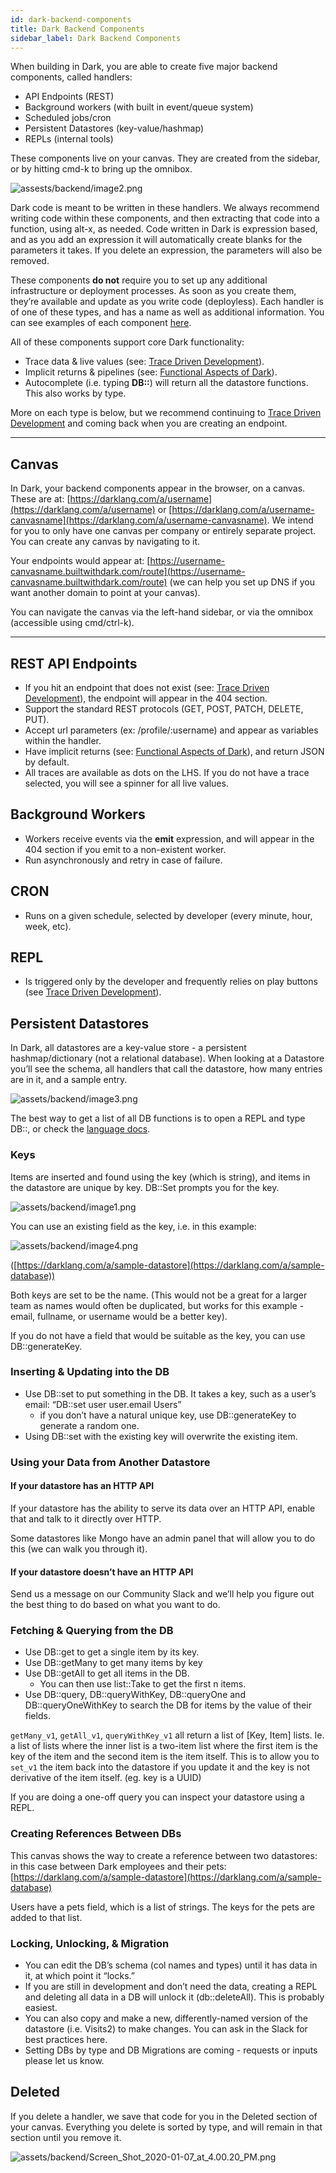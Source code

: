 ```yaml
---
id: dark-backend-components
title: Dark Backend Components
sidebar_label: Dark Backend Components
---
```


When building in Dark, you are able to create five major backend components, called handlers:

- API Endpoints (REST)
- Background workers (with built in event/queue system)
- Scheduled jobs/cron
- Persistent Datastores (key-value/hashmap)
- REPLs (internal tools)

These components live on your canvas. They are created from the sidebar, or by hitting cmd-k to bring up the omnibox.

![assests/backend/image2.png](assets/backend/image2.png)

Dark code is meant to be written in these handlers. We always recommend writing code within these components, and then extracting that code into a function, using alt-x, as needed. Code written in Dark is expression based, and as you add an expression it will automatically create blanks for the parameters it takes. If you delete an expression, the parameters will also be removed.

These components **do not** require you to set up any additional infrastructure or deployment processes. As soon as you create them, they’re available and update as you write code (deployless). Each handler is of one of these types, and has a name as well as additional information. You can see examples of each component [here](https://darklang.com/a/sample-helloworld).

All of these components support core Dark functionality:

- Trace data & live values (see: [Trace Driven Development](trace-driven-development.md)).
- Implicit returns & pipelines (see: [Functional Aspects of Dark](functional-aspects.md)).
- Autocomplete (i.e. typing **DB::**) will return all the datastore functions. This also works by type.

More on each type is below, but we recommend continuing to [Trace Driven Development](trace-driven-development.md) and coming back when you are creating an endpoint.

---

## Canvas

In Dark, your backend components appear in the browser, on a canvas. These are at: [https://darklang.com/a/username](https://darklang.com/a/username) or [https://darklang.com/a/username-canvasname](https://darklang.com/a/username-canvasname). We intend for you to only have one canvas per company or entirely separate project. You can create any canvas by navigating to it.

Your endpoints would appear at: [https://username-canvasname.builtwithdark.com/route](https://username-canvasname.builtwithdark.com/route) (we can help you set up DNS if you want another domain to point at your canvas).

You can navigate the canvas via the left-hand sidebar, or via the omnibox (accessible using cmd/ctrl-k).

---

## REST API Endpoints

- If you hit an endpoint that does not exist (see: [Trace Driven Development](trace-driven-development.md)), the endpoint will appear in the 404 section.
- Support the standard REST protocols (GET, POST, PATCH, DELETE, PUT).
- Accept url parameters (ex: /profile/:username) and appear as variables within the handler.
- Have implicit returns (see: [Functional Aspects of Dark](functional-aspects.md)), and return JSON by default.
- All traces are available as dots on the LHS. If you do not have a trace selected, you will see a spinner for all live values.

## Background Workers

- Workers receive events via the **emit** expression, and will appear in the 404 section if you emit to a non-existent worker.
- Run asynchronously and retry in case of failure.

## CRON

- Runs on a given schedule, selected by developer (every minute, hour, week, etc).

## REPL

- Is triggered only by the developer and frequently relies on play buttons (see [Trace Driven Development](trace-driven-development.md)).

## Persistent Datastores

In Dark, all datastores are a key-value store - a persistent hashmap/dictionary (not a relational database). When looking at a Datastore you’ll see the schema, all handlers that call the datastore, how many entries are in it, and a sample entry.

![assets/backend/image3.png](assets/backend/image3.png)

The best way to get a list of all DB functions is to open a REPL and type DB::, or check the [language docs](https://ops-documentation.builtwithdark.com/?pretty=1).

### Keys

Items are inserted and found using the key (which is string), and items in the datastore are unique by key. DB::Set prompts you for the key.

![assets/backend/image1.png](assets/backend/image1.png)

You can use an existing field as the key, i.e. in this example:

![assets/backend/image4.png](assets/backend/image4.png)

([https://darklang.com/a/sample-datastore](https://darklang.com/a/sample-database))

Both keys are set to be the name. (This would not be a great for a larger team as names would often be duplicated, but works for this example - email, fullname, or username would be a better key).

If you do not have a field that would be suitable as the key, you can use DB::generateKey.

### Inserting & Updating into the DB

- Use DB::set to put something in the DB. It takes a key, such as a user’s email: “DB::set user user.email Users”
    - if you don’t have a natural unique key, use DB::generateKey to generate a random one.
- Using DB::set with the existing key will overwrite the existing item.

### Using your Data from Another Datastore

#### **If your datastore has an HTTP API**

If your datastore has the ability to serve its data over an HTTP API, enable that and talk to it directly over HTTP.

Some datastores like Mongo have an admin panel that will allow you to do this (we can walk you through it).

#### **If your datastore doesn’t have an HTTP API**

Send us a message on our Community Slack and we’ll help you figure out the best thing to do based on what you want to do.

### Fetching & Querying from the DB

- Use DB::get to get a single item by its key.
- Use DB::getMany to get many items by key
- Use DB::getAll to get all items in the DB.
    - You can then use list::Take to get the first n items.
- Use DB::query, DB::queryWithKey, DB::queryOne and DB::queryOneWithKey to search the DB for items by the value of their fields.

`getMany_v1`, `getAll_v1`, `queryWithKey_v1` all return a list of [Key, Item] lists. Ie. a list of lists where the inner list is a two-item list where the first item is the key of the item and the second item is the item itself. This is to allow you to `set_v1` the item back into the datastore if you update it and the key is not derivative of the item itself. (eg. key is a UUID)

If you are doing a one-off query you can inspect your datastore using a REPL.

### Creating References Between DBs

This canvas shows the way to create a reference between two datastores: in this case between Dark employees and their pets: [https://darklang.com/a/sample-datastore](https://darklang.com/a/sample-database)

Users have a pets field, which is a list of strings. The keys for the pets are added to that list.

### Locking, Unlocking, & Migration

- You can edit the DB’s schema (col names and types) until it has data in it, at which point it “locks.”
- If you are still in development and don’t need the data, creating a REPL and deleting all data in a DB will unlock it (db::deleteAll). This is probably easiest.
- You can also copy and make a new, differently-named version of the datastore (i.e. Visits2) to make changes. You can ask in the Slack for best practices here.
- Setting DBs by type and DB Migrations are coming - requests or inputs please let us know.

## Deleted

If you delete a handler, we save that code for you in the Deleted section of your canvas. Everything you delete is sorted by type, and will remain in that section until you remove it.

![assets/backend/Screen_Shot_2020-01-07_at_4.00.20_PM.png](assets/backend/Screen_Shot_2020-01-07_at_4.00.20_PM.png)
